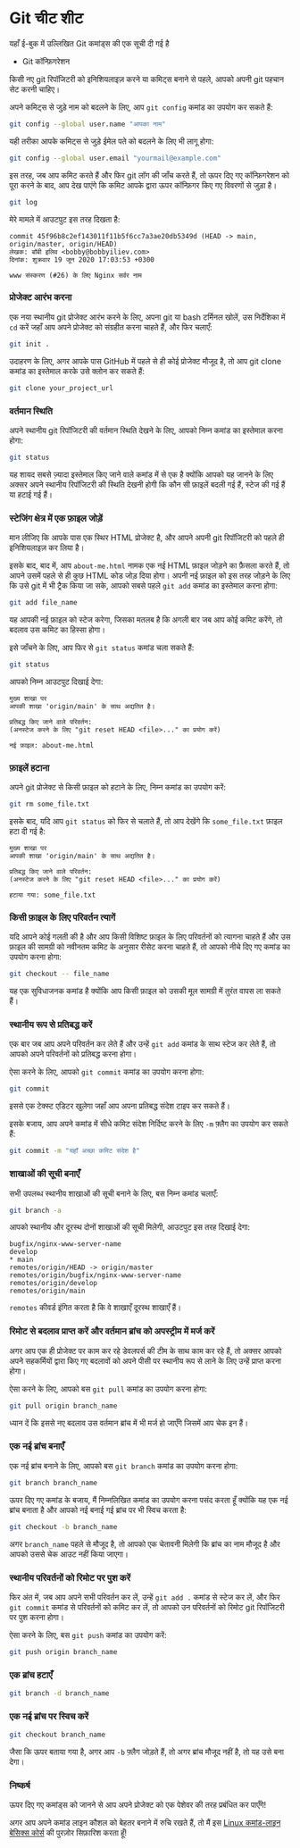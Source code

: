 # Git चीट शीट

यहाँ ई-बुक में उल्लिखित Git कमांड्स की एक सूची दी गई है

* Git कॉन्फ़िगरेशन

किसी नए git रिपॉजिटरी को इनिशियलाइज़ करने या कमिट्स बनाने से पहले, आपको अपनी git पहचान सेट करनी चाहिए।

अपने कमिट्स से जुड़े नाम को बदलने के लिए, आप `git config` कमांड का उपयोग कर सकते हैं:

```bash
git config --global user.name "आपका नाम"
```

यही तरीका आपके कमिट्स से जुड़े ईमेल पते को बदलने के लिए भी लागू होगा:

```bash
git config --global user.email "yourmail@example.com"
```

इस तरह, जब आप कमिट करते हैं और फिर git लॉग की जाँच करते हैं, तो ऊपर दिए गए कॉन्फ़िगरेशन को पूरा करने के बाद, आप देख पाएंगे कि कमिट आपके द्वारा ऊपर कॉन्फ़िगर किए गए विवरणों से जुड़ा है।

```bash
git log
```

मेरे मामले में आउटपुट इस तरह दिखता है:

```
commit 45f96b8c2ef143011f11b5f6cc7a3ae20db5349d (HEAD -> main, origin/master, origin/HEAD)
लेखक: बॉबी इलिव <bobby@bobbyiliev.com>
दिनांक: शुक्रवार 19 जून 2020 17:03:53 +0300

www संस्करण (#26) के लिए Nginx सर्वर नाम

```

### प्रोजेक्ट आरंभ करना

एक नया स्थानीय git प्रोजेक्ट आरंभ करने के लिए, अपना git या bash टर्मिनल खोलें, उस निर्देशिका में `cd` करें जहाँ आप अपने प्रोजेक्ट को संग्रहीत करना चाहते हैं, और फिर चलाएँ:

```bash
git init .
```

उदाहरण के लिए, अगर आपके पास GitHub में पहले से ही कोई प्रोजेक्ट मौजूद है, तो आप git clone कमांड का इस्तेमाल करके उसे क्लोन कर सकते हैं:

```bash
git clone your_project_url
```

### वर्तमान स्थिति

अपने स्थानीय git रिपॉजिटरी की वर्तमान स्थिति देखने के लिए, आपको निम्न कमांड का इस्तेमाल करना होगा:

```bash
git status
```

यह शायद सबसे ज़्यादा इस्तेमाल किए जाने वाले कमांड में से एक है क्योंकि आपको यह जानने के लिए अक्सर अपने स्थानीय रिपॉजिटरी की स्थिति देखनी होगी कि कौन सी फ़ाइलें बदली गई हैं, स्टेज की गई हैं या हटाई गई हैं।

### स्टेजिंग क्षेत्र में एक फ़ाइल जोड़ें

मान लीजिए कि आपके पास एक स्थिर HTML प्रोजेक्ट है, और आपने अपनी git रिपॉजिटरी को पहले ही इनिशियलाइज़ कर लिया है।

इसके बाद, बाद में, आप `about-me.html` नामक एक नई HTML फ़ाइल जोड़ने का फ़ैसला करते हैं, तो आपने उसमें पहले से ही कुछ HTML कोड जोड़ दिया होगा। अपनी नई फ़ाइल को इस तरह जोड़ने के लिए कि उसे git में भी ट्रैक किया जा सके, आपको सबसे पहले `git add` कमांड का इस्तेमाल करना होगा:

```bash
git add file_name
```

यह आपकी नई फ़ाइल को स्टेज करेगा, जिसका मतलब है कि अगली बार जब आप कोई कमिट करेंगे, तो बदलाव उस कमिट का हिस्सा होगा।

इसे जाँचने के लिए, आप फिर से `git status` कमांड चला सकते हैं:

```bash
git status
```

आपको निम्न आउटपुट दिखाई देगा:

```
मुख्य शाखा पर
आपकी शाखा 'origin/main' के साथ अद्यतित है।

प्रतिबद्ध किए जाने वाले परिवर्तन:
(अनस्टेज करने के लिए "git reset HEAD <file>..." का प्रयोग करें)

नई फ़ाइल: about-me.html
```

### फ़ाइलें हटाना

अपने git प्रोजेक्ट से किसी फ़ाइल को हटाने के लिए, निम्न कमांड का उपयोग करें:

```bash
git rm some_file.txt
```

इसके बाद, यदि आप `git status` को फिर से चलाते हैं, तो आप देखेंगे कि `some_file.txt` फ़ाइल हटा दी गई है:

```
मुख्य शाखा पर
आपकी शाखा 'origin/main' के साथ अद्यतित है।

प्रतिबद्ध किए जाने वाले परिवर्तन:
(अनस्टेज करने के लिए "git reset HEAD <file>..." का प्रयोग करें)

हटाया गया: some_file.txt
```

### किसी फ़ाइल के लिए परिवर्तन त्यागें

यदि आपने कोई गलती की है और आप किसी विशिष्ट फ़ाइल के लिए परिवर्तनों को त्यागना चाहते हैं और उस फ़ाइल की सामग्री को नवीनतम कमिट के अनुसार रीसेट करना चाहते हैं, तो आपको नीचे दिए गए कमांड का उपयोग करना होगा:

```bash
git checkout -- file_name
```

यह एक सुविधाजनक कमांड है क्योंकि आप किसी फ़ाइल को उसकी मूल सामग्री में तुरंत वापस ला सकते हैं।

### स्थानीय रूप से प्रतिबद्ध करें

एक बार जब आप अपने परिवर्तन कर लेते हैं और उन्हें `git add` कमांड के साथ स्टेज कर लेते हैं, तो आपको अपने परिवर्तनों को प्रतिबद्ध करना होगा।

ऐसा करने के लिए, आपको `git commit` कमांड का उपयोग करना होगा:

```bash
git commit
```

इससे एक टेक्स्ट एडिटर खुलेगा जहाँ आप अपना प्रतिबद्ध संदेश टाइप कर सकते हैं।

इसके बजाय, आप अपने कमांड में सीधे कमिट संदेश निर्दिष्ट करने के लिए `-m` फ़्लैग का उपयोग कर सकते हैं:

```bash
git commit -m "यहाँ अच्छा कमिट संदेश है"
```

### शाखाओं की सूची बनाएँ

सभी उपलब्ध स्थानीय शाखाओं की सूची बनाने के लिए, बस निम्न कमांड चलाएँ:

```bash
git branch -a
```

आपको स्थानीय और दूरस्थ दोनों शाखाओं की सूची मिलेगी, आउटपुट इस तरह दिखाई देगा:

```
bugfix/nginx-www-server-name
develop
* main
remotes/origin/HEAD -> origin/master
remotes/origin/bugfix/nginx-www-server-name
remotes/origin/develop
remotes/origin/main
```

`remotes` कीवर्ड इंगित करता है कि वे शाखाएँ दूरस्थ शाखाएँ हैं।

### रिमोट से बदलाव प्राप्त करें और वर्तमान ब्रांच को अपस्ट्रीम में मर्ज करें

अगर आप एक ही प्रोजेक्ट पर काम कर रहे डेवलपर्स की टीम के साथ काम कर रहे हैं, तो अक्सर आपको अपने सहकर्मियों द्वारा किए गए बदलावों को अपने पीसी पर स्थानीय रूप से लाने के लिए उन्हें प्राप्त करना होगा।

ऐसा करने के लिए, आपको बस `git pull` कमांड का उपयोग करना होगा:

```bash
git pull origin branch_name
```

ध्यान दें कि इससे नए बदलाव उस वर्तमान ब्रांच में भी मर्ज हो जाएँगे जिसमें आप चेक इन हैं।

### एक नई ब्रांच बनाएँ

एक नई ब्रांच बनाने के लिए, आपको बस `git branch` कमांड का उपयोग करना होगा:

```bash
git branch branch_name
```

ऊपर दिए गए कमांड के बजाय, मैं निम्नलिखित कमांड का उपयोग करना पसंद करता हूँ क्योंकि यह एक नई ब्रांच बनाता है और आपको नई बनाई गई ब्रांच पर भी स्विच करता है:

```bash
git checkout -b branch_name
```

अगर `branch_name` पहले से मौजूद है, तो आपको एक चेतावनी मिलेगी कि ब्रांच का नाम मौजूद है और आपको उससे चेक आउट नहीं किया जाएगा।

### स्थानीय परिवर्तनों को रिमोट पर पुश करें

फिर अंत में, जब आप अपने सभी परिवर्तन कर लें, उन्हें `git add .` कमांड से स्टेज कर लें, और फिर `git commit` कमांड से परिवर्तनों को कमिट कर लें, तो आपको उन परिवर्तनों को रिमोट git रिपॉजिटरी पर पुश करना होगा।

ऐसा करने के लिए, बस `git push` कमांड का उपयोग करें:

```bash
git push origin branch_name
```

### एक ब्रांच हटाएँ

```bash
git branch -d branch_name
```

### एक नई ब्रांच पर स्विच करें

```bash
git checkout branch_name
```

जैसा कि ऊपर बताया गया है, अगर आप `-b` फ़्लैग जोड़ते हैं, तो अगर ब्रांच मौजूद नहीं है, तो यह उसे बना देगा।

### निष्कर्ष

ऊपर दिए गए कमांड्स को जानने से आप अपने प्रोजेक्ट को एक पेशेवर की तरह प्रबंधित कर पाएँगे!

अगर आप अपने कमांड लाइन कौशल को बेहतर बनाने में रुचि रखते हैं, तो मैं इस [Linux कमांड-लाइन बेसिक्स कोर्स](https://devdojo.com/course/linux-command-line-basics) की पुरज़ोर सिफ़ारिश करता हूँ!